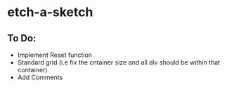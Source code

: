 # etch-a-sketch

## To Do:
* Implement Reset function
* Standard grid (i.e fix the cntainer size and all div should be within that container) 
* Add Comments

